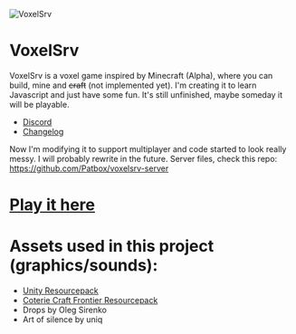 ![VoxelSrv](https://imgur.com/mqT9FRd.png)
# VoxelSrv
VoxelSrv is a voxel game inspired by Minecraft (Alpha), where you can build, mine and ~~craft~~ (not implemented yet).
I'm creating it to learn Javascript and just have some fun.
It's still unfinished, maybe someday it will be playable.

- [Discord](https://discord.gg/K9PdsDh)
- [Changelog](https://github.com/Patbox/voxelsrv/blob/master/CHANGELOG.md)

Now I'm modifying it to support multiplayer and code started to look really messy. I will probably rewrite in the future.
Server files, check this repo: https://github.com/Patbox/voxelsrv-server

# [Play it here](https://patbox.github.io/voxelsrv/)

# Assets used in this project (graphics/sounds):
- [Unity Resourcepack](https://github.com/CyanideX/Unity)
- [Coterie Craft Frontier Resourcepack](https://www.curseforge.com/minecraft/texture-packs/coterie-craft-16x)
- Drops by Oleg Sirenko
- Art of silence by uniq
